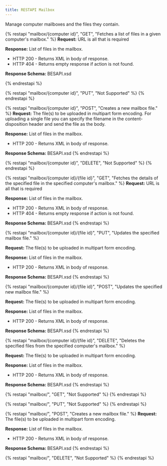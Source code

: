 ```yaml
---
title: RESTAPI Mailbox
---
```

Manage computer mailboxes and the files they contain.

{% restapi "mailbox/{computer id}", "GET", "Fetches a list of files in a given computer's mailbox." %}
**Request:** URL is all that is required

**Response:** List of files in the mailbox.
- HTTP 200 - Returns XML in body of response.
- HTTP 404 - Returns empty response if action is not found.

**Response Schema:** BESAPI.xsd

{% endrestapi %}

{% restapi "mailbox/{computer id}", "PUT", "Not Supported" %}
{% endrestapi %}

{% restapi "mailbox/{computer id}", "POST", "Creates a new mailbox file." %}
**Request:** The file(s) to be uploaded in multipart form encoding. 
For uploading a single file you can specify the filename in the content-disposition header and send the file as the body.

**Response:** List of files in the mailbox.
- HTTP 200 - Returns XML in body of response.

**Response Schema:** BESAPI.xsd
{% endrestapi %}

{% restapi "mailbox/{computer id}", "DELETE", "Not Supported" %}
{% endrestapi %}

{% restapi "mailbox/{computer id}/{file id}", "GET", "Fetches the details of the specified file in the specified computer's mailbox." %}
**Request:** URL is all that is required

**Response:** List of files in the mailbox.
- HTTP 200 - Returns XML in body of response.
- HTTP 404 - Returns empty response if action is not found.

**Response Schema:** BESAPI.xsd
{% endrestapi %}

{% restapi "mailbox/{computer id}/{file id}", "PUT", "Updates the specified mailbox file." %}

**Request:** The file(s) to be uploaded in multipart form encoding. 

**Response:** List of files in the mailbox.
- HTTP 200 - Returns XML in body of response.

**Response Schema:** BESAPI.xsd
{% endrestapi %}

{% restapi "mailbox/{computer id}/{file id}", "POST", "Updates the specified new mailbox file." %}

**Request:** The file(s) to be uploaded in multipart form encoding. 

**Response:** List of files in the mailbox.
- HTTP 200 - Returns XML in body of response.

**Response Schema:** BESAPI.xsd
{% endrestapi %}

{% restapi "mailbox/{computer id}/{file id}", "DELETE", "Deletes the specified files from the specified computer's mailbox." %}

**Request:** The file(s) to be uploaded in multipart form encoding. 

**Response:** List of files in the mailbox.
- HTTP 200 - Returns XML in body of response.

**Response Schema:** BESAPI.xsd
{% endrestapi %}

{% restapi "mailbox/", "GET", "Not Supported" %}
{% endrestapi %}

{% restapi "mailbox/", "PUT", "Not Supported" %}
{% endrestapi %}

{% restapi "mailbox/", "POST", "Creates a new mailbox file." %}
**Request:** The file(s) to be uploaded in multipart form encoding. 

**Response:** List of files in the mailbox.
- HTTP 200 - Returns XML in body of response.

**Response Schema:** BESAPI.xsd
{% endrestapi %}

{% restapi "mailbox/", "DELETE", "Not Supported" %}
{% endrestapi %}